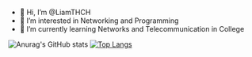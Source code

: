 - 👋 Hi, I’m @LiamTHCH
- 👀 I’m interested in Networking and Programming
- 🌱 I’m currently learning Networks and Telecommunication in College


![Anurag's GitHub stats](https://github-readme-stats.vercel.app/api?username=LiamTHCH&theme=dark&show_icons=true&theme=dark)
[![Top Langs](https://github-readme-stats.vercel.app/api/top-langs/?username=LiamTHCH&theme=dark&show_icons=true&langs_count=8&theme=dark)](https://github.com/anuraghazra/github-readme-stats)
<!---
LiamTHCH/LiamTHCH is a ✨ special ✨ repository because its `README.md` (this file) appears on your GitHub profile.
You can click the Preview link to take a look at your changes.
--->
